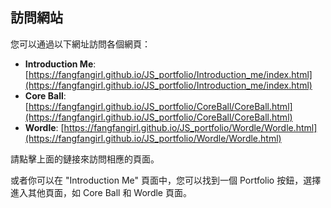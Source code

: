 ## 訪問網站

您可以通過以下網址訪問各個網頁：

- **Introduction Me**: [https://fangfangirl.github.io/JS_portfolio/Introduction_me/index.html](https://fangfangirl.github.io/JS_portfolio/Introduction_me/index.html)
- **Core Ball**: [https://fangfangirl.github.io/JS_portfolio/CoreBall/CoreBall.html](https://fangfangirl.github.io/JS_portfolio/CoreBall/CoreBall.html)
- **Wordle**: [https://fangfangirl.github.io/JS_portfolio/Wordle/Wordle.html](https://fangfangirl.github.io/JS_portfolio/Wordle/Wordle.html)

請點擊上面的鏈接來訪問相應的頁面。

或者你可以在 "Introduction Me" 頁面中，您可以找到一個 Portfolio 按鈕，選擇進入其他頁面，如 Core Ball 和 Wordle 頁面。
